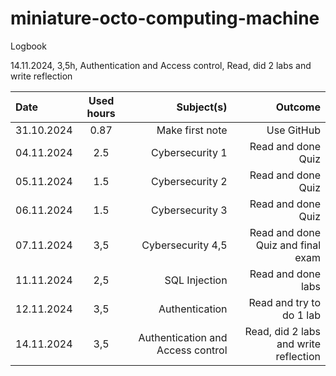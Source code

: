 # miniature-octo-computing-machine
Logbook

 14.11.2024, 3,5h, Authentication and Access control, Read, did 2 labs and write reflection 

| Date         | Used hours     | Subject(s)    | Outcome      |                           
| :---         |     :---:      |          ---: |         ---: |
| 31.10.2024   | 0.87    |Make first note  |Use GitHub     |
| 04.11.2024   | 2.5  |Cybersecurity 1 |Read and done Quiz     |
| 05.11.2024   | 1.5  |Cybersecurity 2 |Read and done Quiz     |
| 06.11.2024   | 1.5  |Cybersecurity 3 |Read and done Quiz     |
| 07.11.2024   | 3,5  |Cybersecurity 4,5 |Read and done Quiz and final exam     |
| 11.11.2024   | 2,5  |SQL Injection |Read and done labs  |
| 12.11.2024   | 3,5  |Authentication |Read and try to do 1 lab  |
| 14.11.2024   | 3,5  |Authentication and Access control  |Read, did 2 labs and write reflection   |
